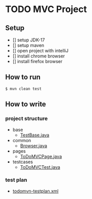 # TODO MVC Project

## Setup
- [] setup JDK-17
- [] setup maven
- [] open project with intelliJ
- [] install chrome browser
- [] install firefox browser
## How to run
```shell
$ mvn clean test
```

## How to write
### project structure
- base
  - [TestBase.java](src%2Ftest%2Fjava%2Fbase%2FTestBase.java)
- common
  - [Browser.java](src%2Ftest%2Fjava%2Fcommon%2FBrowser.java)
- pages
  - [ToDoMVCPage.java](src%2Ftest%2Fjava%2Fpages%2FToDoMVCPage.java)
- testcases
  - [ToDoMVCTest.java](src%2Ftest%2Fjava%2Ftestcases%2FToDoMVCTest.java)
  
### test plan
- [todomvn-testplan.xml](todomvn-testplan.xml)
